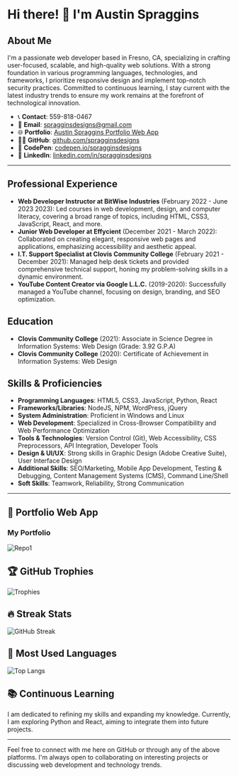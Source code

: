 # Hi there! 👋 I'm Austin Spraggins

## About Me
I'm a passionate web developer based in Fresno, CA, specializing in crafting user-focused, scalable, and high-quality web solutions. With a strong foundation in various programming languages, technologies, and frameworks, I prioritize responsive design and implement top-notch security practices. Committed to continuous learning, I stay current with the latest industry trends to ensure my work remains at the forefront of technological innovation.

- 📞 **Contact**: 559-818-0467
- 📧 **Email**: [spragginsdesigns@gmail.com](mailto:spragginsdesigns@gmail.com)
- 🌐 **Portfolio**: [Austin Spraggins Portfolio Web App](#)
- 👨‍💻 **GitHub**: [github.com/spragginsdesigns](https://github.com/spragginsdesigns)
- 🎨 **CodePen**: [codepen.io/spragginsdesigns](https://codepen.io/spragginsdesigns)
- 💼 **LinkedIn**: [linkedin.com/in/spragginsdesigns](https://linkedin.com/in/spragginsdesigns)

---

## Professional Experience
- **Web Developer Instructor at BitWise Industries** (February 2022 - June 2023 2023): Led courses in web development, design, and computer literacy, covering a broad range of topics, including HTML, CSS3, JavaScript, React, and more.
- **Junior Web Developer at Effycient** (December 2021 - March 2022): Collaborated on creating elegant, responsive web pages and applications, emphasizing accessibility and aesthetic appeal.
- **I.T. Support Specialist at Clovis Community College** (February 2021 - December 2021): Managed help desk tickets and provided comprehensive technical support, honing my problem-solving skills in a dynamic environment.
- **YouTube Content Creator via Google L.L.C.** (2019-2020): Successfully managed a YouTube channel, focusing on design, branding, and SEO optimization.

## Education
- **Clovis Community College** (2021): Associate in Science Degree in Information Systems: Web Design (Grade: 3.92 G.P.A)
- **Clovis Community College** (2020): Certificate of Achievement in Information Systems: Web Design

## Skills & Proficiencies
- **Programming Languages**: HTML5, CSS3, JavaScript, Python, React
- **Frameworks/Libraries**: NodeJS, NPM, WordPress, jQuery
- **System Administration**: Proficient in Windows and Linux
- **Web Development**: Specialized in Cross-Browser Compatibility and Web Performance Optimization
- **Tools & Technologies**: Version Control (Git), Web Accessibility, CSS Preprocessors, API Integration, Developer Tools
- **Design & UI/UX**: Strong skills in Graphic Design (Adobe Creative Suite), User Interface Design
- **Additional Skills**: SEO/Marketing, Mobile App Development, Testing & Debugging, Content Management Systems (CMS), Command Line/Shell
- **Soft Skills**: Teamwork, Reliability, Strong Communication

---

## 💼 Portfolio Web App

### My Portfolio
![Repo1](https://github-readme-stats.vercel.app/api/pin/?username=spragginsdesigns&repo=WebDev-Portfolio&theme=onedark)

## 🏆 GitHub Trophies

![Trophies](https://github-profile-trophy.vercel.app/?username=spragginsdesigns&theme=onedark)

## 🔥 Streak Stats

![GitHub Streak](https://github-readme-streak-stats.herokuapp.com/?user=spragginsdesigns&theme=onedark)

## 📌 Most Used Languages

![Top Langs](https://github-readme-stats.vercel.app/api/top-langs/?username=spragginsdesigns&layout=compact&theme=onedark)

## 📚 Continuous Learning
I am dedicated to refining my skills and expanding my knowledge. Currently, I am exploring Python and React, aiming to integrate them into future projects.

---

Feel free to connect with me here on GitHub or through any of the above platforms. I'm always open to collaborating on interesting projects or discussing web development and technology trends.
